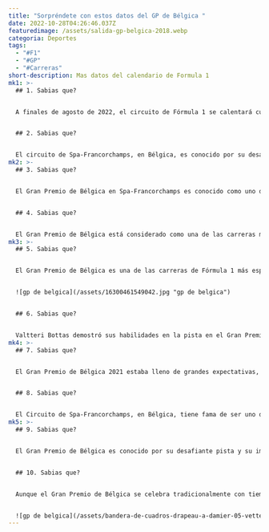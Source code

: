 ```yaml
---
title: "Sorpréndete con estos datos del GP de Bélgica "
date: 2022-10-28T04:26:46.037Z
featuredimage: /assets/salida-gp-belgica-2018.webp
categoria: Deportes
tags:
  - "#F1"
  - "#GP"
  - "#Carreras"
short-description: M﻿as datos del calendario de Formula 1
mk1: >-
  ## 1﻿. Sabias que?


  A finales de agosto de 2022, el circuito de Fórmula 1 se calentará cuando los pilotos y los aficionados se reúnan en Spa-Francorchamps para el Gran Premio de Bélgica. El circuito, enclavado en el bosque de las Ardenas, es conocido por sus rectas de alta velocidad y sus desafiantes curvas. La infame curva Eau Rouge, en la que los pilotos descienden en barril por una pronunciada pendiente antes de volver a subir por una serie de curvas, provoca cada año el júbilo de los espectadores. Tras el parón veraniego, el GP de Bélgica sienta las bases para una emocionante segunda mitad de la temporada con una intensa competición. Como uno de los circuitos más antiguos del calendario de la F1, Spa tiene una rica historia. Su historia se remonta a 1924, cuando acogió por primera vez un Gran Premio. Desde entonces, ha visto las victorias de pilotos legendarios como Ayrton Senna y Lewis Hamilton. Mientras los aficionados esperan ansiosamente el año 2022, pueden revivir las carreras pasadas o empezar a hacer sus predicciones sobre quién podría salir victorioso del GP de Bélgica y dar un paso más para convertirse en campeón del mundo.


  ## 2﻿. Sabias que?


  El circuito de Spa-Francorchamps, en Bélgica, es conocido por su desafiante trazado y sus impresionantes paisajes. Enclavado en las montañas de las Ardenas, el circuito serpentea entre bosques, lagos e incluso un antiguo castillo. Aunque sea un reto para los pilotos y los equipos, ofrece unas vistas increíbles para los espectadores. El circuito en sí ha evolucionado constantemente a lo largo de los años, pero siempre ha sido uno de los más largos de la Fórmula 1, con una longitud total de casi 7 kilómetros. Sigue siendo increíblemente popular tanto para los aficionados como para los pilotos, y a menudo se considera una de las mejores carreras del calendario de la F1. Además de la Fórmula Uno, el circuito acoge regularmente otros eventos como carreras de resistencia y MotoGP. Así que, tanto si eres un entusiasta de las carreras como si sólo buscas unas vistas impresionantes, una visita al circuito belga de Spa-Francorchamps será sin duda emocionante.
mk2: >-
  ## 3﻿. Sabias que?


  El Gran Premio de Bélgica en Spa-Francorchamps es conocido como uno de los circuitos más desafiantes y emocionantes de todo el automovilismo. Con sus largas rectas, sus curvas repentinas y su clima impredecible, se requiere un piloto muy hábil para dominar esta pista. Y con una longitud de 7,004 kilómetros, es también la pista más larga del calendario de carreras. Este extenso circuito ofrece a los pilotos y a los equipos una oportunidad única de poner a prueba su resistencia, así como de mostrar sus habilidades de velocidad y manejo. Es realmente un punto culminante tanto para los aficionados como para los competidores. Cada vuelta a Spa-Francorchamps garantiza un viaje lleno de adrenalina que no puede ser igualado por ningún otro circuito. El legendario GP de Bélgica está realmente a la altura de su reputación como el reto definitivo para cualquier piloto.


  ## 4﻿. Sabias que?


  El Gran Premio de Bélgica está considerado como una de las carreras más difíciles del circuito de Fórmula 1. El trazado de Spa-Francorchamps, con sus rectas de alta velocidad y sus curvas técnicas, requiere no sólo una magnífica habilidad de conducción, sino también una cuidadosa planificación estratégica por parte de los equipos. Además de sortear 19 curvas, los pilotos deben enfrentarse a condiciones meteorológicas imprevisibles que pueden cambiar rápidamente el rumbo de la carrera. Las temperaturas elevadas y las condiciones de sequedad pueden provocar el desgaste de los neumáticos, mientras que la lluvia añade un elemento adicional de peligro en este circuito ya exigente. El reto que supone Spa-Francorchamps ha dado lugar a algunas de las carreras más emocionantes de la historia de la Fórmula 1 y sigue atrayendo a aficionados de todo el mundo. No es de extrañar que muchos pilotos consideren que una victoria en el GP de Bélgica es uno de los puntos culminantes de su carrera.
mk3: >-
  ## 5﻿. Sabias que?


  El Gran Premio de Bélgica es una de las carreras de Fórmula 1 más esperadas del calendario. Se disputa en el emblemático circuito de Spa-Francorchamps y cuenta con emocionantes tramos de alta velocidad y dramáticos cambios de elevación. La carrera de este año se perfila como un mordedor de uñas, con Lewis Hamilton y Max Verstappen empatados por el primer puesto. En las últimas 44 vueltas, ambos pilotos tendrán que equilibrar la velocidad con la estrategia en su lucha por la victoria. Cada milésima de segundo cuenta en las carreras de F1, y esta carrera podría llegar al final. A medida que el reloj avanza, la tensión en las gradas y en los boxes sigue aumentando. Todo está en juego en este emocionante Gran Premio de Bélgica.


  ![gp de belgica](/assets/16300461549042.jpg "gp de belgica")


  ## 6﻿. Sabias que?


  Valtteri Bottas demostró sus habilidades en la pista en el Gran Premio de Bélgica 2019, estableciendo un nuevo récord del circuito con un impresionante 1:46.286. El piloto finlandés, que corre para Mercedes, se había mostrado constantemente fuerte a lo largo de los entrenamientos y la clasificación, situándose en la tercera posición de la parrilla. Pero durante la carrera, consiguió adelantarse, terminando finalmente en segundo lugar detrás de su compañero de equipo Lewis Hamilton. Su tiempo de récord fue sólo una fracción de segundo más lento que la mejor vuelta de Hamilton en esa carrera. Está claro que Bottas es una fuerza a tener en cuenta en la pista, y su logro en Spa-Francorchamps consolida su reputación como uno de los mejores pilotos de la Fórmula 1. Sin embargo, a pesar de esta impresionante actuación, queda por ver si puede asegurarse un puesto en el podio durante el resto de la temporada y luchar por el título. Sólo el tiempo lo dirá.
mk4: >-
  ## 7﻿. Sabias que?


  El Gran Premio de Bélgica 2021 estaba lleno de grandes expectativas, ya que Max Verstappen había conseguido la pole position durante la clasificación, demostrando su formidable velocidad en el proceso. La carrera no defraudó, y Verstappen se impuso por poco a Lewis Hamilton para conseguir la victoria y ampliar su ventaja en el campeonato. Sin embargo, no fue un camino fácil hacia la victoria para el piloto holandés. Una penalización de cinco segundos impuesta en los primeros compases de la carrera amenazó con desbaratar sus posibilidades, pero logró remontar y se aferró a la victoria en un tenso final. Fue un triunfo bien merecido para Verstappen y Red Bull, que consolidaron su posición como principales contendientes en la batalla por el campeonato de este año. A falta de siete carreras, los aficionados pueden esperar aún más emoción y una intensa competición por parte de pilotos y equipos.


  ## 8﻿. Sabias que?


  El Circuito de Spa-Francorchamps, en Bélgica, tiene fama de ser uno de los circuitos más desafiantes y emocionantes del calendario de la Fórmula 1. Enclavado en el bello bosque de las Ardenas, su larga recta y sus curvas cerradas lo convierten en uno de los favoritos tanto de los pilotos como de los espectadores. Y aunque muchos grandes pilotos han triunfado en este circuito, ninguno ha tenido tanto éxito como Michael Schumacher. El piloto alemán ganó un total de seis veces en Spa, consolidando su lugar como uno de los mejores pilotos de F1 de la historia. A medida que se desarrolla la temporada actual, los aficionados estarán atentos a cualquier posible aspirante al récord de Schumacher en esta pista legendaria.
mk5: >-
  ## 9﻿. Sabias que?


  El Gran Premio de Bélgica es conocido por su desafiante pista y su imprevisible clima, lo que lo convierte en una de las carreras favoritas de los aficionados. Y aunque muchas escuderías han conseguido victorias en el emblemático circuito de Spa-Francorchamps, Ferrari es la que más victorias tiene en su haber. Pero, ¿podrán continuar su legado en 2022? En los últimos años, Ferrari ha tenido problemas para mantenerse al nivel de sus principales competidores, como Mercedes y Red Bull. Sin embargo, han realizado cambios significativos en el equipo, incluyendo el nombramiento de un nuevo director de equipo y la incorporación de nuevos talentos. Sólo el tiempo dirá si estos ajustes serán suficientes para volver a subir al podio en Bélgica. Una cosa es segura: no querremos perdernos ver a Ferrari luchar por la victoria en el Gran Premio de Bélgica de 2022.


  ## 1﻿0. Sabias que?


  Aunque el Gran Premio de Bélgica se celebra tradicionalmente con tiempo soleado, este año las previsiones anuncian lluvia. Aunque la lluvia puede aportar más emoción y desafíos a los pilotos, también puede afectar en gran medida al resultado de la carrera. Las condiciones de la pista mojada pueden provocar resbalones, caídas y paradas en boxes más largas, ya que los equipos ajustan sus neumáticos y estrategias en consecuencia. Sin embargo, no todos los pilotos aceptan la lluvia por igual. Algunos sobresalen en las carreras en mojado, mientras que otros tienen dificultades para adaptarse. Mientras esperamos a ver si los chubascos complican o no la prueba de este año en Spa-Francorchamps, una cosa es segura: llueva o haga sol, el Gran Premio de Bélgica promete ser una carrera intensa y emocionante.


  ![gp de belgica](/assets/bandera-de-cuadros-drapeau-a-damier-05-vettel-sebastian-ger-aston-martin-f1-amr21-accion-durante-el-gran-premio-de-belgica-de-formula-1-12th-ronda-del-campeonato-mundial-de-formula-1-fia-2021-del-27-al-29-de-agosto.jpg "gp de belgica")
---
```

